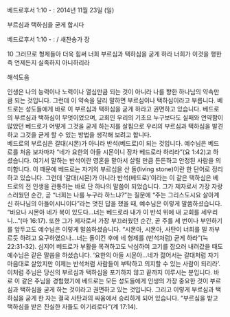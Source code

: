 베드로후서 1:10 - : 
2014년 11월 23일 (일)

부르심과 택하심을 굳게 합시다



베드로후서 1:10 - : / 새찬송가  장


10 그러므로 형제들아 더욱 힘써 너희 부르심과 택하심을 굳게 하라 너희가 이것을 행한즉 언제든지 실족하지 아니하리라

해석도움





인생은 나의 능력이나 노력이나 열심만큼 되는 것이 아니라 나를 향한 하나님의 약속만큼 되는 것입니다. 그런데 이 약속을 달리 말하면 부르심이나 택하심이라고 부릅니다. 베드로는 성도들에게  바로 이 부르심과 택하심을 굳게 하라고 권면하고 있습니다. 베드로의 부르심과 택하심이 무엇이었으며, 교회인 우리의 기초요 누구보다도 실패와 연약함이 많았던 베드로가 어떻게 그것을 굳게 하는지를 살핌으로 우리의 부르심과 택하심을 발견하고 그것을 굳게 할 수 있는 방법을 생각해 보려고 합니다.   
베드로의 부르심은 갈대(시몬)가 아니라 반석(베드로)이 되는 것입니다. 예수님은 베드로를 처음 보자마자 “네가 요한의 아들 시몬이니 장차 베드로라 하리라”(요 1:42)고 하셨습니다. 여기서 말하는 반석이란 영혼을 맡아서 살릴 만큼 든든하고 안정된 사람을 의미합니다. 이 때문에 베드로는 자기의 부르심을 산 돌(living stone)이란 한 단어로 정리하고 있습니다. 그런데 ‘갈대(시몬)가 아니라 반석(베드로)’이라는 이 같은 택하심은 베드로의 전 인생을 관통하는 바로 단 하나의 말씀이 되었습니다. 그가 제자로서 가장 자랑스러웠던 순간, 곧 “너희는 나를 누구라 하느냐?”는 질문에 “주는 그리스도시요 살아계신 하나님의 아들이시니이다”라는 멋진 답을 했을 때, 예수님은 이렇게 말씀하셨습니다. “바요나 시몬아 네가 복이 있도다…너는 베드로라 내가 이 반석 위에 내 교회를 세우리니...”(마 16:17). 또한 그가 제자로서 가장 부끄러웠던 순간, 곧 주를 세 번이나 부인하기를 앞두고도 예수님은 이렇게 말씀하셨습니다. “시몬아, 시몬아, 사탄이 너희를 밀 까부르듯 하려고 요구하였으나…너는 돌이킨 후에 네 형제를 (반석처럼) 굳게 하라”(눅 22:31-32). 심지어 베드로가 부활을 목격하고도 낙심하여 고기를 잡으러 내려갔을 때도 예수님은 같은 말씀을 하셨습니다. ‘요한의 아들 시몬아…네가 젊어서는 갈대처럼 자기 마음대로 살았지만 이제는 반석처럼 사람들이 부탁하고 의지할 수 있는 사람이 되리라’. 이처럼 주님은 당신의 부르심과 택하심을 포기하지 않고 끝까지 이루시는 분입니다. 바로 이 같은 주님을 경험했기에 베드로는 모든 성도들에게 인생의 가장 중요한 것이 부르심과 택하심을 굳게 하는 것이라고 권면하고 있는 것입니다. 
그리고 이렇게 부르심과 택하심을 굳게 한 자는 결국 사탄과의 싸움에서 승리하게 되어 있습니다. “부르심을 받고 택하심을 받은 진실한 자들도 이기리로다”(계 17:14).